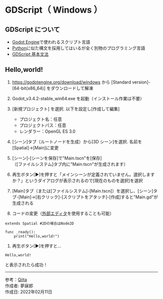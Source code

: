 # GDScript（ Windows ）

## GDScript について

* [Godot Engine](https://godotengine.org/)で使われるスクリプト言語
* [Python](https://github.com/mubirou/HelloWorld/blob/master/languages/Python/Python_reference.md#python-%E5%9F%BA%E7%A4%8E%E6%96%87%E6%B3%95)に似た構文を採用してはいるが全く別物のプログラミング言語
* [GDScript 基本文法](https://github.com/mubirou/HelloWorld/blob/master/languages/GDScript/GDScript_reference.md#gdscript-%E5%9F%BA%E7%A4%8E%E6%96%87%E6%B3%95)

## Hello,world!

1. https://godotengine.org/download/windows から [Standard version]-[64-bit(x86_64)] をダウンロードして解凍

1. Godot_v3.4.2-stable_win64.exe を起動（インストール作業は不要）

1. [新規プロジェクト] を選択. 以下を設定し[作成して編集]
    * プロジェクト名：任意
    * プロジェクトパス：任意
    * レンダラー：OpenGL ES 3.0

1. [シーン]タブ（ルートノードを生成）から[3D シーン]を選択. 名前を[Spatial]→[Main]に変更

1. [シーン]-[シーンを保存]で"Main.tscn"を[保存]  
（[ファイルシステム]タブ内に"Main.tscn"が生成されます）

1. 再生ボタン[▶]を押すと「メインシーンが定義されていません。選択しますか？」というダイアログが表示されるので[現在のものを選択]を選択

1. [Main]タブ（または[ファイルシステム]-[Main.tscn]）を選択し、[シーン]タブ-[Main]→[右クリック]-[スクリプトをアタッチ]-[作成]すると"Main.gd"が生成される

1. コードの変更（[外部エディタ](https://github.com/mubirou/Godot#%E5%A4%96%E9%83%A8%E3%82%B9%E3%82%AF%E3%83%AA%E3%83%97%E3%83%88%E3%82%A8%E3%83%87%E3%82%A3%E3%82%BF)を使用することも可能）

```GDScript
extends Spatial #2Dの場合はNode2D

func _ready():
	print("Hello,world!")
```

1. 再生ボタン[▶]を押すと…  
```
Hello,world!
```
と表示されたら成功！

***
参考：[Qiita](https://qiita.com/2dgames_jp/items/2f8e3690260af7946aed)  
作成者: 夢寐郎  
作成日: 2022年02月11日
